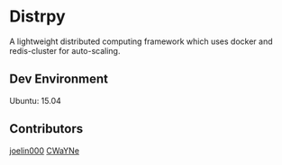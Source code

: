 # Distrpy
A lightweight distributed computing framework which uses docker and redis-cluster for auto-scaling.


## Dev Environment
Ubuntu: 15.04

## Contributors
[joelin000](https://github.com/joelin000) [CWaYNe](https://github.com/CWaYNe)
